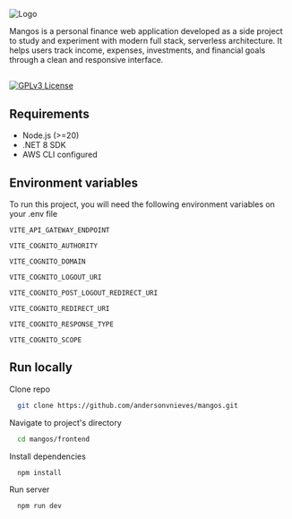 
![Logo](https://mangos-assets.s3.sa-east-1.amazonaws.com/mangos.png)


Mangos is a personal finance web application developed as a side project to study and experiment with modern full stack, serverless architecture. It helps users track income, expenses, investments, and financial goals through a clean and responsive interface.



## 
[![GPLv3 License](https://img.shields.io/badge/License-GPL%20v3-yellow.svg)](https://opensource.org/licenses/)

## Requirements

- Node.js (>=20)
- .NET 8 SDK
- AWS CLI configured



## Environment variables

To run this project, you will need the following environment variables on your .env file

`VITE_API_GATEWAY_ENDPOINT`

`VITE_COGNITO_AUTHORITY`

`VITE_COGNITO_DOMAIN`

`VITE_COGNITO_LOGOUT_URI`

`VITE_COGNITO_POST_LOGOUT_REDIRECT_URI`

`VITE_COGNITO_REDIRECT_URI`

`VITE_COGNITO_RESPONSE_TYPE`

`VITE_COGNITO_SCOPE`
## Run locally

Clone repo

```bash
  git clone https://github.com/andersonvnieves/mangos.git
```

Navigate to project's directory

```bash
  cd mangos/frontend
```

Install dependencies

```bash
  npm install
```

Run server

```bash
  npm run dev
```

